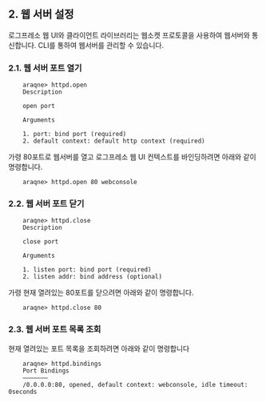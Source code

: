 ## 2. 웹 서버 설정 ##

로그프레소 웹 UI와 클라이언트 라이브러리는 웹소켓 프로토콜을 사용하여 웹서버와 통신합니다.  CLI를 통하여 웹서버를 관리할 수 있습니다.

### 2.1. 웹 서버 포트 열기 ###
~~~~
    araqne> httpd.open
    Description

    open port

    Arguments

    1. port: bind port (required)
    2. default context: default http context (required)
~~~~

가령 80포트로 웹서버를 열고 로그프레소 웹 UI 컨텍스트를 바인딩하려면 아래와 같이 명령합니다.

~~~~
    araqne> httpd.open 80 webconsole
~~~~

### 2.2. 웹 서버 포트 닫기 ###

~~~~
    araqne> httpd.close
    Description

    close port

    Arguments

    1. listen port: bind port (required)
    2. listen addr: bind address (optional)
~~~~

가령 현재 열려있는 80포트를 닫으려면 아래와 같이 명령합니다.

~~~~
    araqne> httpd.close 80
~~~~

### 2.3. 웹 서버 포트 목록 조회 ###

현재 열려있는 포트 목록을 조회하려면 아래와 같이 명령합니다

~~~~
    araqne> httpd.bindings
    Port Bindings
    ———————
    /0.0.0.0:80, opened, default context: webconsole, idle timeout: 0seconds
~~~~